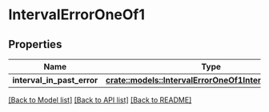 # IntervalErrorOneOf1

## Properties

Name | Type | Description | Notes
------------ | ------------- | ------------- | -------------
**interval_in_past_error** | [**crate::models::IntervalErrorOneOf1IntervalInPastError**](IntervalError_oneOf_1_intervalInPastError.md) |  | 

[[Back to Model list]](../README.md#documentation-for-models) [[Back to API list]](../README.md#documentation-for-api-endpoints) [[Back to README]](../README.md)



